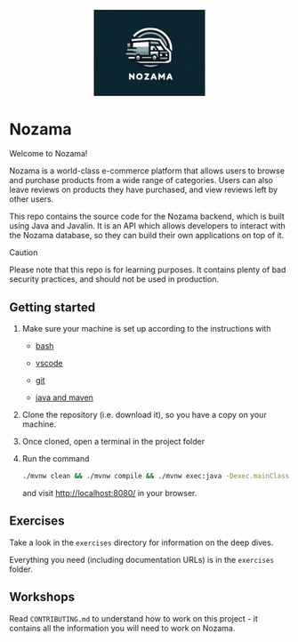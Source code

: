 <p align="center">
  <img width="200px" src="assets/nozama-logo.png" />
</p>

# Nozama

Welcome to Nozama!

Nozama is a world-class e-commerce platform that allows users to browse and
purchase products from a wide range of categories. Users can also leave reviews
on products they have purchased, and view reviews left by other users.

This repo contains the source code for the Nozama backend, which is built using
Java and Javalin. It is an API which allows developers to interact
with the Nozama database, so they can build their own applications on top of it.

> [!CAUTION]
>
> Please note that this repo is for learning purposes. It contains plenty of bad
> security practices, and should not be used in production.

## Getting started

1. Make sure your machine is set up according to the instructions with

   - [bash](https://tech-docs.corndel.com/bash/)

   - [vscode](https://tech-docs.corndel.com/vscode/)

   - [git](https://tech-docs.corndel.com/git/)

   - [java and maven](https://tech-docs.corndel.com/java/installation.html)

1. Clone the repository (i.e. download it), so you have a copy on your machine.

1. Once cloned, open a terminal in the project folder

1. Run the command

   ```bash
   ./mvnw clean && ./mvnw compile && ./mvnw exec:java -Dexec.mainClass=com.corndel.nozama.App
   ```

   and visit [http://localhost:8080/](http://localhost:8080/) in your browser.

## Exercises

Take a look in the `exercises` directory for information on the deep dives.

Everything you need (including documentation URLs) is in the `exercises` folder.

## Workshops

Read `CONTRIBUTING.md` to understand how to work on this project - it contains
all the information you will need to work on Nozama.
